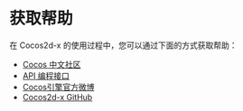 # 获取帮助

在 Cocos2d-x 的使用过程中，您可以通过下面的方式获取帮助：

- [Cocos 中文社区](http://forum.cocos.com/)
- [API 编程接口](http://cocos2d-x.org/docs/api-ref/index.html)
- [Cocos引擎官方微博](http://t.sina.com.cn/cocos2dx)
- [Cocos2d-x GitHub](https://github.com/cocos2d/cocos2d-x)